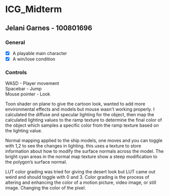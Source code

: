 # ICG_Midterm
## Jelani Garnes - 100801696
### General
- [X] A playable main character
- [X] A win/lose condition

### Controls
WASD - Player movement </br>
Spacebar - Jump </br>
Mouse pointer - Look </br>

Toon shader on plane to give the cartoon look, wanted to add more environmental effects and models but mouse wasn't working properly.
I calculated the diffuse and specular lighting for the object, then map the calculated lighting values to the ramp texture to determine the final color of the object which samples a specific color from the ramp texture based on the lighting value.

Normal mapping applied to the ship models, one moves and you can toggle with 1,2 to see the changes in lighting.
this uses a texture to store information about how to modify the surface normals across the model. The bright cyan areas in the normal map texture show a steep modification to the polygon’s surface normal.

LUT color grading was tried for giving the desert look but LUT came out weird and should toggle with 0 and 3.
Color grading is the process of altering and enhancing the color of a motion picture, video image, or still image. Changing the color of the pixel.

